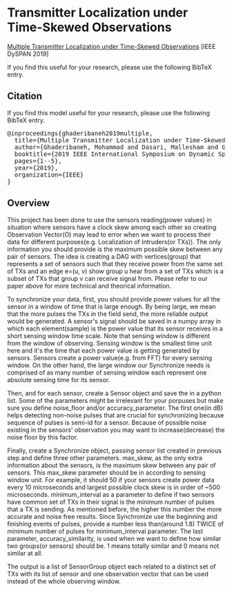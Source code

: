# Transmitter Localization under Time-Skewed Observations

[Multiple Transmitter Localization under Time-Skewed Observations](https://www3.cs.stonybrook.edu/~mdasari/assets/pdf/dyspan19.pdf) [IEEE DySPAN 2019] 

If you find this useful for your research, please use the following BibTeX entry.

## Citation
If you find this model useful for your research, please use the following BibTeX entry.
<pre>
@inproceedings{ghaderibaneh2019multiple,
  title={Multiple Transmitter Localization under Time-Skewed Observations},
  author={Ghaderibaneh, Mohammad and Dasari, Mallesham and Gupta, Himanshu},
  booktitle={2019 IEEE International Symposium on Dynamic Spectrum Access Networks (DySPAN)},
  pages={1--5},
  year={2019},
  organization={IEEE}
}
</pre>

## Overview
This project has been done to use the sensors reading(power values) in situation where sensors have a clock skew among each other so creating Observation Vector(O) may lead to error when we want to process their data for different purposes(e.g. Localization of Intruders(or TXs)).
The only information you should provide is the maximum possible skew between any pair of sensors.
The idea is creating a DAG with vertices(group) that represents a set of sensors such that they receive power from the same set of TXs and an edge e=(u, v) show group u hear from a set of TXs which is a subset of TXs that group v can receive signal from. Please refer to our paper above for more technical and theorical information. 
 
To synchronize your data, first, you should provide power values for all the sensor in a window of time that is large enough. By being large, we mean that the more pulses the TXs in the field send, the more reliable output would be generated. A sensor's signal should be saved in a numpy array in which each element(sample) is the power value that its sensor receives in a short sensing window time scale. Note that sensing window is different from the window of observing. Sensing window is the smallest time unit here and it's the time that each power value is getting generated by sensors. Sensors create a power value(e.g. from FFT) for every sensing window. On the other hand, the large window our Synchronize needs is comprised of as many number of sensing window each represent one absolute sensing time for its sensor.

Then, and for each sensor, create a Sensor object and save the in a python list. Some of the parameters might be irrelevant for your porpuses but make sure you define noise_floor and/or accuracy_parameter. The first one(in dB) helps detecting non-noise pulses that are crucial for synchronizing because sequence of pulses is semi-id for a sensor. Because of possible noise existing in the sensors' observation you may want to increase(decrease) the noise floor by this factor.

Finally, create a Synchronize object, passing sensor list created in previous step and define three other parameters.
max_skew, as the only extra information about the sensors, is the maximum skew between any pair of sensors. This max_skew parameter should be in according to sensing window unit. For example, it should 50 if your sensors create power data every 10 microseconds and largest possible clock skew is in order of ~500 microseconds. minimum_interval as a parameter to define if two sensors have common set of TXs in their signal is the minimum number of pulses that a TX is sending. As mentioned before, the higher this number the more accurate and noise free results. Since Synchronize use the beginning and finishing events of pulses, provide a number less than(around 1.8) TWICE of minimum number of pulses for minimum_interval parameter. The last parameter, accuracy_similarity, is used when we want to define how similar two groups(or sensors) should be. 1 means totally similar and 0 means not similar at all.

The output is a list of SensorGroup object each related to a distinct set of TXs with its list of sensor and one observation vector that can be used instead of the whole observing window.
